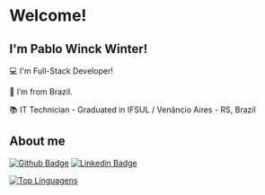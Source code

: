 # Welcome!

 

## I'm Pablo Winck Winter!

 

:computer: I'm Full-Stack Developer!

:house_with_garden: I’m from Brazil.

:books: IT Technician - Graduated in IFSUL / Venâncio Aires - RS, Brazil

 

## About me

[![Github Badge](https://img.shields.io/badge/-Github-000?style=flat-square&logo=Github&logoColor=white&link=https://github.com/pablowinck)](https://github.com/pablowinck)
[![Linkedin Badge](https://img.shields.io/badge/-LinkedIn-blue?style=flat-square&logo=Linkedin&logoColor=white&link=https://www.linkedin.com/in/pablowinck)](https://www.linkedin.com/in/pablowinck)


[![Top Linguagens](https://github-readme-stats.vercel.app/api/top-langs/?username=pablowinck&layout=compact)](https://github.com/pablowinck/github-readme-stats)
